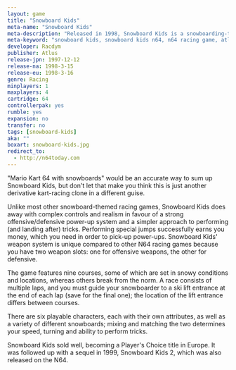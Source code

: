 ```yaml
---
layout: game
title: "Snowboard Kids"
meta-name: "Snowboard Kids"
meta-description: "Released in 1998, Snowboard Kids is a snowboarding-themed racing game developed by Racdym for the Nintendo 64."
meta-keyword: "snowboard kids, snowboard kids n64, n64 racing game, atlus, racdym, nintendo 64"
developer: Racdym
publisher: Atlus
release-jpn: 1997-12-12
release-na: 1998-3-15
release-eu: 1998-3-16
genre: Racing
minplayers: 1
maxplayers: 4
cartridge: 64
controllerpak: yes
rumble: yes
expansion: no
transfer: no
tags: [snowboard-kids]
aka: ""
boxart: snowboard-kids.jpg
redirect_to:
  - http://n64today.com
---
```


"Mario Kart 64 with snowboards" would be an accurate way to sum up Snowboard Kids, but don't let that make you think this is just another derivative kart-racing clone in a different guise.

Unlike most other snowboard-themed racing games, Snowboard Kids does away with complex controls and realism in favour of a strong offensive/defensive power-up system and a simpler approach to performing (and landing after) tricks. Performing special jumps successfully earns you money, which you need in order to pick-up power-ups. Snowboard Kids' weapon system is unique compared to other N64 racing games because you have two weapon slots: one for offensive weapons, the other for defensive.

 The game features nine courses, some of which are set in snowy conditions and locations, whereas others break from the norm. A race consists of multiple laps, and you must guide your snowboarder to a ski lift entrance at the end of each lap (save for the final one); the location of the lift entrance differs between courses.

There are six playable characters, each with their own attributes, as well as a variety of different snowboards; mixing and matching the two determines your speed, turning and ability to perform tricks.

Snowboard Kids sold well, becoming a Player's Choice title in Europe. It was followed up with a sequel in 1999, Snowboard Kids 2, which was also released on the N64.
